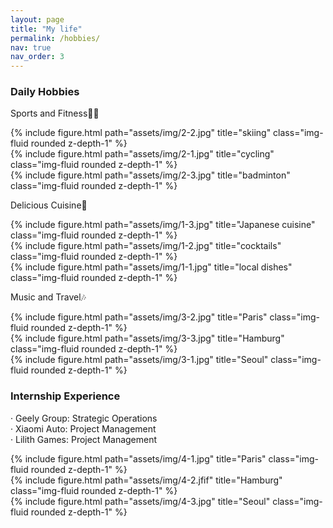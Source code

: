 ```yaml
---
layout: page
title: "My life"
permalink: /hobbies/
nav: true
nav_order: 3
---
```


### Daily Hobbies 
Sports and Fitness🏃‍♀️
<div class="row">
    <div class="col-sm mt-3 mt-md-0">
        {% include figure.html path="assets/img/2-2.jpg" title="skiing" class="img-fluid rounded z-depth-1" %}
    </div>
    <div class="col-sm mt-3 mt-md-0">
        {% include figure.html path="assets/img/2-1.jpg" title="cycling" class="img-fluid rounded z-depth-1" %}
    </div>
    <div class="col-sm mt-3 mt-md-0">
        {% include figure.html path="assets/img/2-3.jpg" title="badminton" class="img-fluid rounded z-depth-1" %}
    </div>
</div>   


Delicious Cuisine🍜
<div class="row">
    <div class="col-sm mt-3 mt-md-0">
        {% include figure.html path="assets/img/1-3.jpg" title="Japanese cuisine" class="img-fluid rounded z-depth-1" %}
    </div>
    <div class="col-sm mt-3 mt-md-0">
        {% include figure.html path="assets/img/1-2.jpg" title="cocktails" class="img-fluid rounded z-depth-1" %}
    </div>
    <div class="col-sm mt-3 mt-md-0">
        {% include figure.html path="assets/img/1-1.jpg" title="local dishes" class="img-fluid rounded z-depth-1" %}
    </div>
</div>     

Music and Travel🎶
<div class="row">
    <div class="col-sm mt-3 mt-md-0">
        {% include figure.html path="assets/img/3-2.jpg" title="Paris" class="img-fluid rounded z-depth-1" %}
    </div>
    <div class="col-sm mt-3 mt-md-0">
        {% include figure.html path="assets/img/3-3.jpg" title="Hamburg" class="img-fluid rounded z-depth-1" %}
    </div>
    <div class="col-sm mt-3 mt-md-0">
        {% include figure.html path="assets/img/3-1.jpg" title="Seoul" class="img-fluid rounded z-depth-1" %}
    </div>
</div>    


### Internship Experience
· Geely Group: Strategic Operations   
· Xiaomi Auto: Project Management   
· Lilith Games: Project Management   
<div class="row">
    <div class="col-sm mt-3 mt-md-0">
        {% include figure.html path="assets/img/4-1.jpg" title="Paris" class="img-fluid rounded z-depth-1" %}
    </div>
    <div class="col-sm mt-3 mt-md-0">
        {% include figure.html path="assets/img/4-2.jfif" title="Hamburg" class="img-fluid rounded z-depth-1" %}
    </div>
    <div class="col-sm mt-3 mt-md-0">
        {% include figure.html path="assets/img/4-3.jpg" title="Seoul" class="img-fluid rounded z-depth-1" %}
    </div>
</div> 

